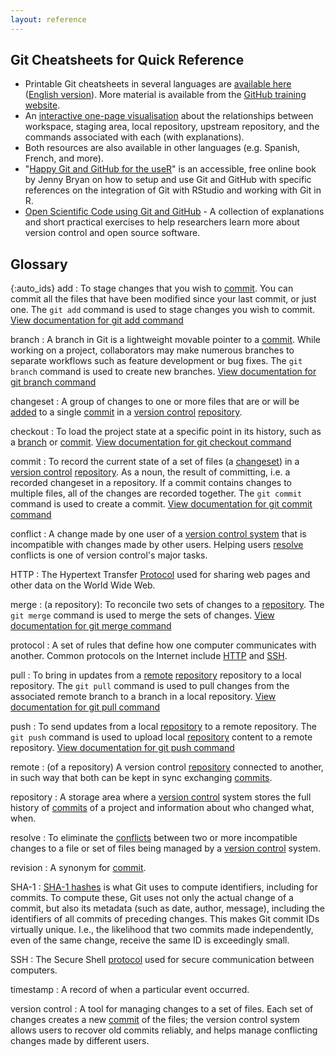 ```yaml
---
layout: reference
---
```


## Git Cheatsheets for Quick Reference

*   Printable Git cheatsheets in several languages are [available here](https://github.github.com/training-kit/) ([English version](https://github.github.com/training-kit/downloads/github-git-cheat-sheet.pdf)). More material is available from the [GitHub training website](http://try.github.io/).
*   An [interactive one-page visualisation](http://ndpsoftware.com/git-cheatsheet.html)
    about the relationships between workspace, staging area, local repository, upstream repository, and the commands associated with each (with explanations).
*   Both resources are also available in other languages (e.g. Spanish, French, and more).
* "[Happy Git and GitHub for the useR](http://happygitwithr.com)" is an accessible, free online book by Jenny Bryan on how to setup and use Git and GitHub with specific references on the integration of Git with RStudio and working with Git in R.
* [Open Scientific Code using Git and GitHub](https://open-source-for-researchers.github.io/open-source-workshop/) - A collection of explanations and short practical exercises to help researchers learn more about version control and open source software.

## Glossary

{:auto_ids}
add
:   To stage changes that you wish to [commit](#commit). You can commit all the files that have been modified since your last commit, or just one. The `git add` command is used to stage changes you wish to commit. [View documentation for git add command](https://git-scm.com/docs/git-add)

branch
:   A branch in Git is a lightweight movable pointer to a [commit](#commit). While working on a project, collaborators may make numerous branches to separate workflows such as feature development or bug fixes. The `git branch` command is used to create new branches. [View documentation for git branch command](https://git-scm.com/docs/git-branch)

changeset
:   A group of changes to one or more files that are or will be [added](#add)
    to a single [commit](#commit) in a [version control](#version-control)
    [repository](#repository).
    
checkout
:   To load the project state at a specific point in its history, such as a [branch](#branch) or [commit](#commit). [View documentation for git checkout command](https://git-scm.com/docs/git-checkout)

commit
:   To record the current state of a set of files (a [changeset](#changeset))
    in a [version control](#version-control) [repository](#repository). As a noun,
    the result of committing, i.e. a recorded changeset in a repository.
    If a commit contains changes to multiple files,
    all of the changes are recorded together. The `git commit` command is used to create a commit.
    [View documentation for git commit command](https://git-scm.com/docs/git-commit)

conflict
:   A change made by one user of a [version control system](#version-control)
    that is incompatible with changes made by other users.
    Helping users [resolve](#resolve) conflicts
    is one of version control's major tasks.

HTTP
:   The Hypertext Transfer [Protocol](#protocol) used for sharing web pages and other data
    on the World Wide Web.

merge
:   (a repository): To reconcile two sets of changes to a
    [repository](#repository). The `git merge` command is used to merge the sets of changes. [View documentation for git merge command](https://git-scm.com/docs/git-merge)

protocol
:   A set of rules that define how one computer communicates with another.
    Common protocols on the Internet include [HTTP](#http) and [SSH](#ssh).

pull
:   To bring in updates from a [remote](#remote) [repository](#repository) repository to a local repository. The `git pull` command is used to pull changes from the associated remote branch to a branch in a local repository. [View documentation for git pull command](https://git-scm.com/docs/git-pull)

push
:   To send updates from a local [repository](#repository) to a remote repository. The `git push` command is used to upload local [repository](#repository) content to a remote repository. [View documentation for git push command](https://git-scm.com/docs/git-push)

remote
:   (of a repository) A version control [repository](#repository) connected to another,
    in such way that both can be kept in sync exchanging [commits](#commit).

repository
:   A storage area where a [version control](#version-control) system
    stores the full history of [commits](#commit) of a project and information
    about who changed what, when.

resolve
:   To eliminate the [conflicts](#conflict) between two or more incompatible changes to a file or set of files
    being managed by a [version control](#version-control) system.

revision
:   A synonym for [commit](#commit).

SHA-1
:   [SHA-1 hashes](https://en.wikipedia.org/wiki/SHA-1) is what Git uses to compute identifiers, including for commits.
    To compute these, Git uses not only the actual change of a commit, but also its metadata (such as date, author,
    message), including the identifiers of all commits of preceding changes. This makes Git commit IDs virtually unique.
    I.e., the likelihood that two commits made independently, even of the same change, receive the same ID is exceedingly
    small.

SSH
:   The Secure Shell [protocol](#protocol) used for secure communication between computers.

timestamp
:   A record of when a particular event occurred.

version control
:   A tool for managing changes to a set of files.
    Each set of changes creates a new [commit](#commit) of the files;
    the version control system allows users to recover old commits reliably,
    and helps manage conflicting changes made by different users.
